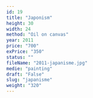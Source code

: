 ```yaml
---
id: 19
title: "Japonism"
height: 30
width: 24
method: "Oil on canvas"
year: 2011
price: "700"
exPrice: "350"
status: ""
fileName: "2011-japanisme.jpg"
medie: "painting"
draft: "False"
slug: "japanisme"
weight: "320"
---
```

